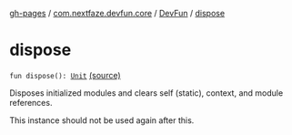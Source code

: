 [gh-pages](../../index.md) / [com.nextfaze.devfun.core](../index.md) / [DevFun](index.md) / [dispose](./dispose.md)

# dispose

`fun dispose(): `[`Unit`](https://kotlinlang.org/api/latest/jvm/stdlib/kotlin/-unit/index.html) [(source)](https://github.com/NextFaze/dev-fun/tree/master/devfun/src/main/java/com/nextfaze/devfun/core/DevFun.kt#L365)

Disposes initialized modules and clears self (static), context, and module references.

This instance should not be used again after this.


